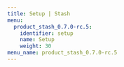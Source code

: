 ```yaml
---
title: Setup | Stash
menu:
  product_stash_0.7.0-rc.5:
    identifier: setup
    name: Setup
    weight: 30
menu_name: product_stash_0.7.0-rc.5
---
```


